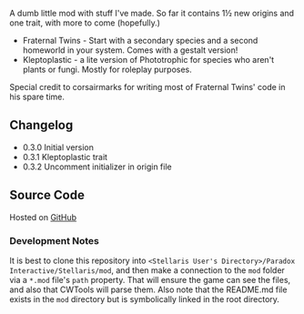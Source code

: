 A dumb little mod with stuff I've made. So far it contains 1½ new origins and one trait, with more to come (hopefully.)

* Fraternal Twins - Start with a secondary species and a second homeworld in your system. Comes with a gestalt version!
* Kleptoplastic - a lite version of Phototrophic for species who aren't plants or fungi. Mostly for roleplay purposes.

Special credit to corsairmarks for writing most of Fraternal Twins' code in his spare time.

## Changelog

* 0.3.0 Initial version
* 0.3.1 Kleptoplastic trait
* 0.3.2 Uncomment initializer in origin file

## Source Code

Hosted on [GitHub](https://github.com/corsairmarks/thoths_civics_and_origins)

### Development Notes

It is best to clone this repository into `<Stellaris User's Directory>/Paradox Interactive/Stellaris/mod`, and then make a connection to the `mod` folder via a `*.mod` file's `path` property.  That will ensure the game can see the files, and also that CWTools will parse them.  Also note that the README.md file exists in the `mod` directory but is symbolically linked in the root directory.